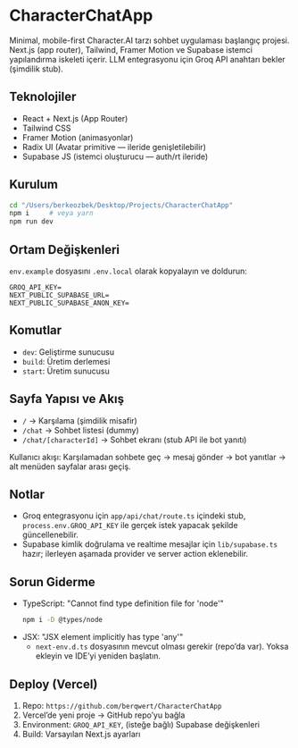 # CharacterChatApp

Minimal, mobile-first Character.AI tarzı sohbet uygulaması başlangıç projesi. Next.js (app router), Tailwind, Framer Motion ve Supabase istemci yapılandırma iskeleti içerir. LLM entegrasyonu için Groq API anahtarı bekler (şimdilik stub).

## Teknolojiler
- React + Next.js (App Router)
- Tailwind CSS
- Framer Motion (animasyonlar)
- Radix UI (Avatar primitive — ileride genişletilebilir)
- Supabase JS (istemci oluşturucu — auth/rt ileride)

## Kurulum
```bash
cd "/Users/berkeozbek/Desktop/Projects/CharacterChatApp"
npm i     # veya yarn
npm run dev
```

## Ortam Değişkenleri
`env.example` dosyasını `.env.local` olarak kopyalayın ve doldurun:
```
GROQ_API_KEY=
NEXT_PUBLIC_SUPABASE_URL=
NEXT_PUBLIC_SUPABASE_ANON_KEY=
```

## Komutlar
- `dev`: Geliştirme sunucusu
- `build`: Üretim derlemesi
- `start`: Üretim sunucusu

## Sayfa Yapısı ve Akış
- `/` → Karşılama (şimdilik misafir)
- `/chat` → Sohbet listesi (dummy)
- `/chat/[characterId]` → Sohbet ekranı (stub API ile bot yanıtı)

Kullanıcı akışı: Karşılamadan sohbete geç → mesaj gönder → bot yanıtlar → alt menüden sayfalar arası geçiş.

## Notlar
- Groq entegrasyonu için `app/api/chat/route.ts` içindeki stub, `process.env.GROQ_API_KEY` ile gerçek istek yapacak şekilde güncellenebilir.
- Supabase kimlik doğrulama ve realtime mesajlar için `lib/supabase.ts` hazır; ilerleyen aşamada provider ve server action eklenebilir.

## Sorun Giderme
- TypeScript: "Cannot find type definition file for 'node'"
  ```bash
  npm i -D @types/node
  ```
- JSX: "JSX element implicitly has type 'any'"
  - `next-env.d.ts` dosyasının mevcut olması gerekir (repo’da var). Yoksa ekleyin ve IDE’yi yeniden başlatın.

## Deploy (Vercel)
1) Repo: `https://github.com/berqwert/CharacterChatApp`
2) Vercel’de yeni proje → GitHub repo’yu bağla
3) Environment: `GROQ_API_KEY`, (isteğe bağlı) Supabase değişkenleri
4) Build: Varsayılan Next.js ayarları
